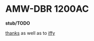 # AMW-DBR 1200AC

**stub/TODO**

[thanks](https://francis.begyn.be/blog/nixos-home-router) as well as to [iffy](https://forums.tomshardware.com/threads/identifying-router-processor-for-openwrt.3790672/)
